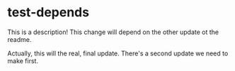 # test-depends

This is a description!
This change will depend on the other update ot the readme.

Actually, this will the real, final update.
There's a second update we need to make first.
